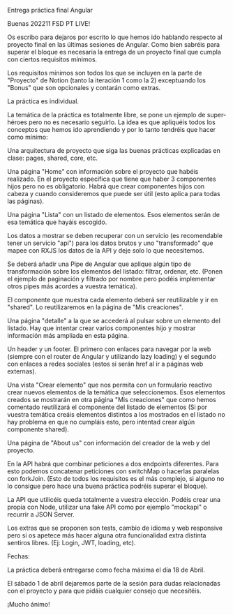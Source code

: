 Entrega práctica final Angular
    
Buenas 202211 FSD PT LIVE!

Os escribo para dejaros por escrito lo que hemos ido hablando respecto al proyecto final en las últimas sesiones de Angular. 
Como bien sabréis para superar el bloque es necesaria la entrega de un proyecto final que cumpla con ciertos requisitos mínimos.



Los requisitos mínimos son todos los que se incluyen en la parte de "Proyecto" de Notion (tanto la iteración 1 como la 2) exceptuando 
los "Bonus" que son opcionales y contarán como extras.

La práctica es individual.

La temática de la práctica es totalmente libre, se pone un ejemplo de super-héroes pero no es necesario seguirlo. 
La idea es que apliquéis todos los conceptos que hemos ido aprendiendo y por lo tanto tendréis que hacer como mínimo:


	
Una arquitectura de proyecto que siga las buenas prácticas explicadas en clase: pages, shared, core, etc.
	
Una página "Home" con información sobre el proyecto que habéis realizado. En el proyecto especifica que tiene que haber 3 componentes hijos pero no es obligatorio. 
Habrá que crear componentes hijos con cabeza y cuando consideremos que puede ser útil (esto aplica para todas las páginas).
	
Una página "Lista" con un listado de elementos. Esos elementos serán de esa temática que hayáis escogido.
	

		
Los datos a mostrar se deben recuperar con un servicio (es recomendable tener un servicio "api") para los datos brutos y uno "transformado" 
que mapee con RXJS los datos de la API y deje solo lo que necesitemos.
		
Se deberá añadir una Pipe de Angular que aplique algún tipo de transformación sobre los elementos del listado: filtrar, ordenar, etc. 
(Ponen el ejemplo de paginación y filtrado por nombre pero podéis implementar otros pipes más acordes a vuestra temática).
		
El componente que muestra cada elemento deberá ser reutilizable y ir en "shared". Lo reutilizaremos en la página de "Mis creaciones".
	
	
	
Una página "detalle" a la que se accederá al pulsar sobre un elemento del listado. Hay que intentar crear varios componentes hijo 
y mostrar información más ampliada en esta página.
	
Un header y un footer. El primero con enlaces para navegar por la web (siempre con el router de Angular y utilizando lazy loading) 
y el segundo con enlaces a redes sociales (estos si serán href al ir a páginas web externas).
	
Una vista "Crear elemento" que nos permita con un formulario reactivo crear nuevos elementos de la temática que seleccionemos. 
Esos elementos creados se mostrarán en otra página "Mis creaciones" que como hemos comentado reutilizará el componente del listado de elementos 
(Si por vuestra temática creáis elementos distintos a los mostrados en el listado no hay problema en que no cumpláis esto, pero intentad crear algún componente shared).
	
Una página de "About us" con información del creador de la web y del proyecto.
	
En la API habrá que combinar peticiones a dos endpoints diferentes. Para esto podemos concatenar peticiones con switchMap o hacerlas paralelas con forkJoin. 
(Esto de todos los requisitos es el más complejo, si alguno no lo consigue pero hace una buena práctica podréis superar el bloque).

La API que utilicéis queda totalmente a vuestra elección. Podéis crear una propia con Node, utilizar una fake API como por ejemplo "mockapi" o recurrir a JSON Server.

Los extras que se proponen son tests, cambio de idioma y web responsive pero si os apetece más hacer alguna otra funcionalidad extra distinta sentiros libres.
(Ej: Login, JWT, loading, etc).

Fechas:


	
La práctica deberá entregarse como fecha máxima el día 18 de Abril.
	
El sábado 1 de abril dejaremos parte de la sesión para dudas relacionadas con el proyecto y para que pidáis cualquier consejo que necesitéis.

¡Mucho ánimo!
